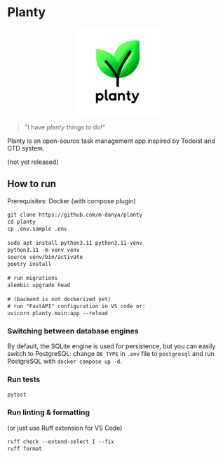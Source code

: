# Planty

<p align="center">
    <img src="./imgs/planty.png" height="200px">
</p>

> "I have <i>plenty</i> things to do!"

Planty is an open-source task management app inspired by Todoist and GTD system.

(not yet released)

## How to run

Prerequisites: Docker (with compose plugin)

```
git clone https://github.com/m-danya/planty
cd planty
cp .env.sample .env

sudo apt install python3.11 python3.11-venv
python3.11 -m venv venv
source venv/bin/activate
poetry install

# run migrations
alembic upgrade head

# (backend is not dockerized yet)
# run "FastAPI" configuration in VS code or:
uvicorn planty.main:app --reload
```

### Switching between database engines

By default, the SQLite engine is used for persistence, but you can easily switch
to PostgreSQL: change `DB_TYPE` in `.env` file to `postgresql` and run
PostgreSQL with `docker compose up -d`.

### Run tests

```
pytest
```

### Run linting & formatting

(or just use Ruff extension for VS Code)

```
ruff check --extend-select I --fix
ruff format
```
